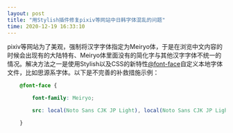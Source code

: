```yaml
---
layout: post
title: "用Stylish插件修复pixiv等网站中日韩字体混乱的问题"
time: 2020-12-19 16:33:10
---
```

pixiv等网站为了美观，强制将汉字字体指定为Meiryo体，于是在浏览中文内容的时候会出现有的大陆特有、Meiryo体里面没有的简化字与其他汉字字体不统一的情况。解决方法之一是使用Stylish以及CSS的新特性[@font-face](https://developer.mozilla.org/zh-CN/docs/Web/CSS/@font-face)自定义本地字体文件，比如思源系字体。以下是不完善的补救措施示例：

```CSS
    @font-face {

        font-family: Meiryo;

        src: local(Noto Sans CJK JP Light), local(Noto Sans CJK JP Light);

    }
```
